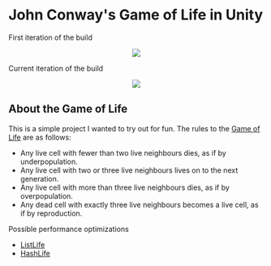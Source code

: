 # John Conway's Game of Life in Unity

First iteration of the build
<p align="center">
  <img src="https://i.imgur.com/OF7c04Q.gif">
</p>

Current iteration of the build
<p align="center">
  <img src="https://i.imgur.com/yGDZa41.gif">
</p>

## About the Game of Life
This is a simple project I wanted to try out for fun. The rules to the [Game of Life](https://en.wikipedia.org/wiki/Conway%27s_Game_of_Life) are as follows:

- Any live cell with fewer than two live neighbours dies, as if by underpopulation.
- Any live cell with two or three live neighbours lives on to the next generation.
- Any live cell with more than three live neighbours dies, as if by overpopulation.
- Any dead cell with exactly three live neighbours becomes a live cell, as if by reproduction.

Possible performance optimizations
- [ListLife](http://dotat.at/prog/life/life.html)
- [HashLife](https://en.wikipedia.org/wiki/Hashlife)

